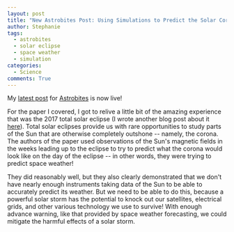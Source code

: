 ```yaml
---
layout: post
title: "New Astrobites Post: Using Simulations to Predict the Solar Corona"
author: Stephanie
tags:
  - astrobites
  - solar eclipse
  - space weather
  - simulation
categories:
  - Science
comments: True
---
```


My [latest post](https://astrobites.org/2018/09/07/corralling-the-solar-corona/)
for [Astrobites](https://astrobites.org) is now live!

For the paper I covered, I got to relive a little bit of the amazing experience that was
the 2017 total solar eclipse (I wrote another blog post about it
[here](https://stephaniejhamilton.com/blog/great-american-eclipse/)). Total
solar eclipses provide us with rare opportunities to study parts of the Sun that
are otherwise completely outshone -- namely, the corona. The authors of the
paper used observations of the Sun's magnetic fields in the weeks leading up to
the eclipse to try to predict what the corona would look like on the day of the
eclipse -- in other words, they were trying to predict space weather!

They did
reasonably well, but they also clearly demonstrated that we don't have nearly
enough instruments taking data of the Sun to be able to accurately predict its
weather. But we need to be able to do this, because a powerful solar
storm has the potential to knock out our satellites, electrical grids, and other
various technology we use to survive! With enough advance warning, like that
provided by space weather forecasting, we could mitigate the harmful effects of
a solar storm.
